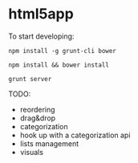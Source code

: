 html5app
========

To start developing:

 `npm install -g grunt-cli bower`

 `npm install && bower install`

 `grunt server`

TODO:

 * reordering
  * drag&drop
 * categorization
 * hook up with a categorization api
 * lists management
 * visuals 